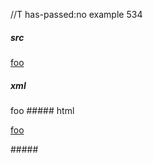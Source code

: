 //T has-passed:no
example 534
##### src
[foo][]

[foo]: /url1
##### xml
<?xml version="1.0" encoding="UTF-8"?>
<!DOCTYPE document SYSTEM "CommonMark.dtd">
<document xmlns="http://commonmark.org/xml/1.0">
  <paragraph>
    <link destination="/url1" title="">
      <text>foo</text>
    </link>
  </paragraph>
</document>
##### html
<p><a href="/url1">foo</a></p>
#####

